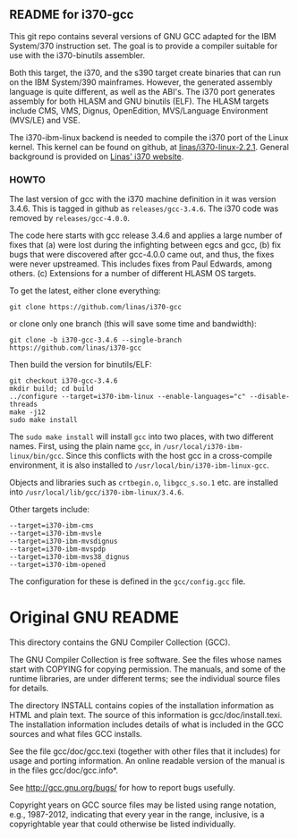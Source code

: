 README for i370-gcc
-------------------
This git repo contains several versions of GNU GCC adapted for the
IBM System/370 instruction set. The goal is to provide a compiler
suitable for use with the i370-binutils assembler.

Both this target, the i370, and the s390 target create binaries that can
run on the IBM System/390 mainframes. However, the generated assembly
language is quite different, as well as the ABI's. The i370 port
generates assembly for both HLASM and GNU binutils (ELF). The HLASM
targets include CMS, VMS, Dignus, OpenEdition, MVS/Language
Environment (MVS/LE) and VSE.

The i370-ibm-linux backend is needed to compile the i370 port of the
Linux kernel.  This kernel can be found on github, at
[linas/i370-linux-2.2.1](https://github.com/linas/i370-linux-2.2.1).
General background is provided on
[Linas' i370 website](https://linas.org/linux/i370/i370.html).

### HOWTO
The last version of gcc with the i370 machine definition in it was
version 3.4.6. This is tagged in github as `releases/gcc-3.4.6`.
The i370 code was removed by `releases/gcc-4.0.0`.

The code here starts with gcc release 3.4.6 and applies a large number
of fixes that (a) were lost during the infighting between egcs and gcc,
(b) fix bugs that were discovered after gcc-4.0.0 came out, and thus,
the fixes were never upstreamed.  This includes fixes from Paul Edwards,
among others. (c) Extensions for a number of different HLASM OS targets.

To get the latest, either clone everything:
```
git clone https://github.com/linas/i370-gcc
```
or clone only one branch (this will save some time and bandwidth):
```
git clone -b i370-gcc-3.4.6 --single-branch https://github.com/linas/i370-gcc
```
Then build the version for binutils/ELF:
```
git checkout i370-gcc-3.4.6
mkdir build; cd build
../configure --target=i370-ibm-linux --enable-languages="c" --disable-threads
make -j12
sudo make install
```

The `sudo make install` will install `gcc` into two places, with two
different names. First, using the plain name `gcc`, in
`/usr/local/i370-ibm-linux/bin/gcc`. Since this conflicts with the host
gcc in a cross-compile environment, it is also installed to
`/usr/local/bin/i370-ibm-linux-gcc`.

Objects and libraries such as `crtbegin.o`, `libgcc_s.so.1` etc.
are installed into `/usr/local/lib/gcc/i370-ibm-linux/3.4.6`.

Other targets include:
```
--target=i370-ibm-cms
--target=i370-ibm-mvsle
--target=i370-ibm-mvsdignus
--target=i370-ibm-mvspdp
--target=i370-ibm-mvs38_dignus
--target=i370-ibm-opened
```
The configuration for these is defined in the `gcc/config.gcc` file.


Original GNU README
===================
This directory contains the GNU Compiler Collection (GCC).

The GNU Compiler Collection is free software.  See the files whose
names start with COPYING for copying permission.  The manuals, and
some of the runtime libraries, are under different terms; see the
individual source files for details.

The directory INSTALL contains copies of the installation information
as HTML and plain text.  The source of this information is
gcc/doc/install.texi.  The installation information includes details
of what is included in the GCC sources and what files GCC installs.

See the file gcc/doc/gcc.texi (together with other files that it
includes) for usage and porting information.  An online readable
version of the manual is in the files gcc/doc/gcc.info*.

See http://gcc.gnu.org/bugs/ for how to report bugs usefully.

Copyright years on GCC source files may be listed using range
notation, e.g., 1987-2012, indicating that every year in the range,
inclusive, is a copyrightable year that could otherwise be listed
individually.
